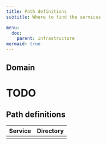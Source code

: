 ```yaml
---
title: Path definitions
subtitle: Where to find the services

menu:
  doc:
    parent: infrastructure
mermaid: true
---
```


## Domain

# TODO

## Path definitions

| Service | Directory |
|---------|-----------|
|         |           |
